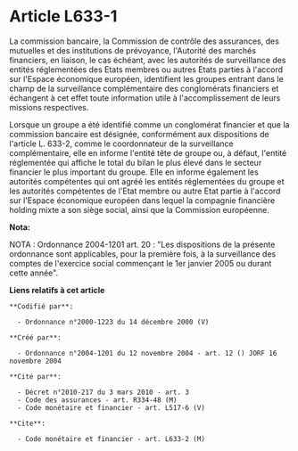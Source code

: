 # Article L633-1

La commission bancaire, la Commission de contrôle des assurances, des mutuelles et des institutions de prévoyance, l'Autorité
des marchés financiers, en liaison, le cas échéant, avec les autorités de surveillance des entités réglementées des Etats
membres ou autres Etats parties à l'accord sur l'Espace économique européen, identifient les groupes entrant dans le champ de
la surveillance complémentaire des conglomérats financiers et échangent à cet effet toute information utile à
l'accomplissement de leurs missions respectives.

Lorsque un groupe a été identifié comme un conglomérat financier et que la commission bancaire est désignée, conformément aux
dispositions de l'article L. 633-2, comme le coordonnateur de la surveillance complémentaire, elle en informe l'entité tête
de groupe ou, à défaut, l'entité réglementée qui affiche le total du bilan le plus élevé dans le secteur financier le plus
important du groupe. Elle en informe également les autorités compétentes qui ont agréé les entités réglementées du groupe et
les autorités compétentes de l'Etat membre ou autre Etat partie à l'accord sur l'Espace économique européen dans lequel la
compagnie financière holding mixte a son siège social, ainsi que la Commission européenne.

**Nota:**

NOTA : Ordonnance 2004-1201 art. 20 : "Les dispositions de la présente ordonnance sont applicables, pour la première fois, à
la surveillance des comptes de l'exercice social commençant le 1er janvier 2005 ou durant cette année".

**Liens relatifs à cet article**

	**Codifié par**:

	  - Ordonnance n°2000-1223 du 14 décembre 2000 (V)

	**Créé par**:

	  - Ordonnance n°2004-1201 du 12 novembre 2004 - art. 12 () JORF 16 novembre 2004

	**Cité par**:

	  - Décret n°2010-217 du 3 mars 2010 - art. 3
	  - Code des assurances - art. R334-48 (M)
	  - Code monétaire et financier - art. L517-6 (V)

	**Cite**:

	  - Code monétaire et financier - art. L633-2 (M)
